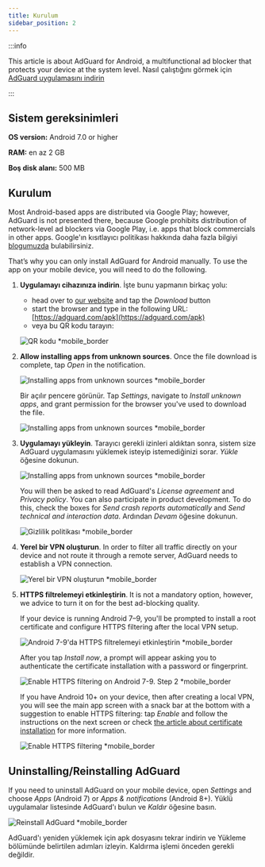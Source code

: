 ```yaml
---
title: Kurulum
sidebar_position: 2
---
```


:::info

This article is about AdGuard for Android, a multifunctional ad blocker that protects your device at the system level. Nasıl çalıştığını görmek için [AdGuard uygulamasını indirin](https://agrd.io/download-kb-adblock)

:::

## Sistem gereksinimleri

**OS version:** Android 7.0 or higher

**RAM:** en az 2 GB

**Boş disk alanı:** 500 MB

## Kurulum

Most Android-based apps are distributed via Google Play; however, AdGuard is not presented there, because Google prohibits distribution of network-level ad blockers via Google Play, i.e. apps that block commercials in other apps. Google'ın kısıtlayıcı politikası hakkında daha fazla bilgiyi [blogumuzda](https://adguard.com/blog/adguard-google-play-removal.html) bulabilirsiniz.

That’s why you can only install AdGuard for Android manually. To use the app on your mobile device, you will need to do the following.

1. **Uygulamayı cihazınıza indirin**. İşte bunu yapmanın birkaç yolu:

    - head over to [our website](https://adguard.com/adguard-android/overview.html) and tap the *Download* button
    - start the browser and type in the following URL: [https://adguard.com/apk](https://adguard.com/apk)
    - veya bu QR kodu tarayın:

    ![QR kodu *mobile_border](https://cdn.adtidy.org/content/kb/ad_blocker/android/installation/inst-qr-en-1.png)

1. **Allow installing apps from unknown sources**. Once the file download is complete, tap *Open* in the notification.

    ![Installing apps from unknown sources *mobile_border](https://cdn.adtidy.org/content/kb/ad_blocker/android/installation/inst_1.png)

    Bir açılır pencere görünür. Tap *Settings*, navigate to *Install unknown apps*, and grant permission for the browser you've used to download the file.

    ![Installing apps from unknown sources *mobile_border](https://cdn.adtidy.org/content/kb/ad_blocker/android/installation/inst_3.png)

1. **Uygulamayı yükleyin**. Tarayıcı gerekli izinleri aldıktan sonra, sistem size AdGuard uygulamasını yüklemek isteyip istemediğinizi sorar. *Yükle* öğesine dokunun.

    ![Installing apps from unknown sources *mobile_border](https://cdn.adtidy.org/content/kb/ad_blocker/android/installation/inst_4.png)

    You will then be asked to read AdGuard's *License agreement* and *Privacy policy*. You can also participate in product development. To do this, check the boxes for *Send crash reports automatically* and *Send technical and interaction data*. Ardından *Devam* öğesine dokunun.

    ![Gizlilik politikası *mobile_border](https://cdn.adtidy.org/content/kb/ad_blocker/android/installation/fl_3.png)

1. **Yerel bir VPN oluşturun**. In order to filter all traffic directly on your device and not route it through a remote server, AdGuard needs to establish a VPN connection.

    ![Yerel bir VPN oluşturun *mobile_border](https://cdn.adtidy.org/content/kb/ad_blocker/android/installation/fl_2.png)

1. **HTTPS filtrelemeyi etkinleştirin**. It is not a mandatory option, however, we advice to turn it on for the best ad-blocking quality.

    If your device is running Android 7–9, you'll be prompted to install a root certificate and configure HTTPS filtering after the local VPN setup.

    ![Android 7-9'da HTTPS filtrelemeyi etkinleştirin *mobile_border](https://cdn.adtidy.org/content/kb/ad_blocker/android/installation/cert_1.jpg)

    After you tap *Install now*, a prompt will appear asking you to authenticate the certificate installation with a password or fingerprint.

    ![Enable HTTPS filtering on Android 7-9. Step 2 *mobile_border](https://cdn.adtidy.org/content/kb/ad_blocker/android/installation/cert_2.jpg)

    If you have Android 10+ on your device, then after creating a local VPN, you will see the main app screen with a snack bar at the bottom with a suggestion to enable HTTPS filtering: tap *Enable* and follow the instructions on the next screen or check [the article about certificate installation](solving-problems/manual-certificate.md) for more information.

    ![Enable HTTPS filtering *mobile_border](https://cdn.adtidy.org/content/kb/ad_blocker/android/installation/fl_5.png)

## Uninstalling/Reinstalling AdGuard

If you need to uninstall AdGuard on your mobile device, open *Settings* and choose *Apps* (Android 7) or *Apps & notifications* (Android 8+). Yüklü uygulamalar listesinde AdGuard'ı bulun ve *Kaldır* öğesine basın.

![Reinstall AdGuard *mobile_border](https://cdn.adtidy.org/content/kb/ad_blocker/android/installation/inst_4.png)

AdGuard'ı yeniden yüklemek için apk dosyasını tekrar indirin ve Yükleme bölümünde belirtilen adımları izleyin. Kaldırma işlemi önceden gerekli değildir.
